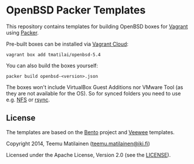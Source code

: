 # OpenBSD Packer Templates

This repository contains templates for building OpenBSD boxes for
[Vagrant](http://www.vagrantup.com) using [Packer](http://packer.io).

Pre-built boxes can be installed via [Vagrant Cloud](https://vagrantcloud.com):
```
vagrant box add tmatilai/openbsd-5.4
```

You can also build the boxes yourself:
```
packer build openbsd-<version>.json
```

The boxes won't include VirtualBox Guest Additions nor VMware Tool
(as they are not available for the OS). So for synced folders you need to use
e.g. [NFS](https://docs.vagrantup.com/v2/synced-folders/nfs) or
[rsync](https://docs.vagrantup.com/v2/synced-folders/rsync).

## License

The templates are based on the [Bento](https://github.com/opscode/bento)
project and [Veewee](https://github.com/jedi4ever/veewee) templates.

Copyright 2014, Teemu Matilainen (<teemu.matilainen@iki.fi>)

Licensed under the Apache License, Version 2.0 (see the [LICENSE](LICENSE)).
